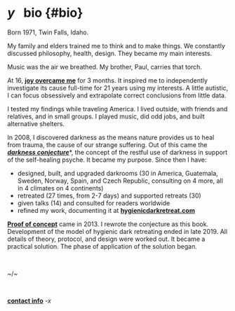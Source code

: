 # _y_ &nbsp; bio {#bio}

Born 1971, Twin Falls, Idaho. 

My family and elders trained me to think and to make things. We constantly discussed philosophy, health, design. They became my main interests. 

Music was the air we breathed. My brother, Paul, carries that torch.

At 16, [____joy overcame me____](https://hygienicdarkretreat.com/conjecture/rapture) for 3 months. It inspired me to independently investigate its cause full-time for 21 years using my interests. A little autistic, I can focus obsessively and extrapolate correct conclusions from little data.

I tested my findings while traveling America. I lived outside, with friends and relatives, and in small groups. I played music, did odd jobs, and built alternative shelters.

In 2008, I discovered darkness as the means nature provides us to heal from trauma, the cause of our strange suffering. Out of this came the [____*darkness conjecture*____](https://hygienicdarkretreat.com/conjecture/)\*, the concept of the restful use of darkness in support of the self​-healing psyche. It became my purpose. Since then I have:

- designed, built, and upgraded darkrooms (30 in America, Guatemala, Sweden, Norway, Spain, and Czech Republic, consulting on 4 more, all in 4 climates on 4 continents)
- retreated (27 times, from 2-7 days) and supported retreats (30)
- given talks (14) and consulted for readers worldwide
- refined my work, documenting it at [____hygienicdarkretreat.com____](https://hygienicdarkretreat.com/)

[____Proof of concept____](https://hygienicdarkretreat.com/report/2x3-day) came in 2013. I rewrote the conjecture as this book. Development of the model of hygienic dark retreating ended in late 2019. All details of theory, protocol, and design were worked out. It became a practical solution. The phase of application of the solution began.

&nbsp;

~/~

&nbsp;

[____contact info____](#contact)&nbsp;_-​x_


